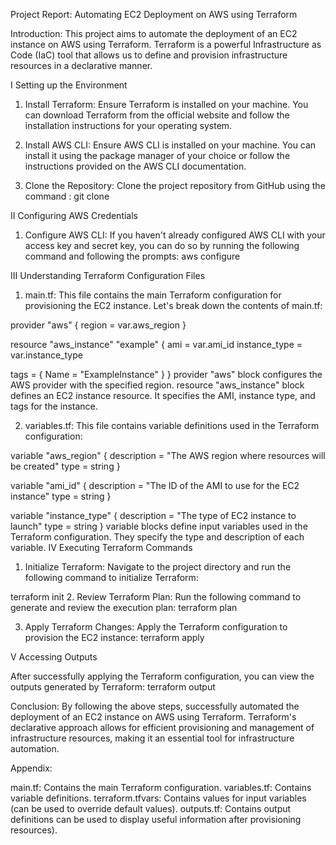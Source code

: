 Project Report: Automating EC2 Deployment on AWS using Terraform

Introduction:
This project aims to automate the deployment of an EC2 instance on AWS using Terraform. Terraform is a powerful Infrastructure as Code (IaC) tool that allows us to define and provision infrastructure resources in a declarative manner.

I  Setting up the Environment

 1. Install Terraform: Ensure Terraform is installed on your machine. You can download Terraform from the official website and follow the installation instructions for your operating system.
 
 2. Install AWS CLI: Ensure AWS CLI is installed on your machine. You can install it using the package manager of your choice or follow the instructions provided on the AWS CLI documentation.

 3. Clone the Repository: Clone the project repository from GitHub using the command :
     git clone

II Configuring AWS Credentials

 1. Configure AWS CLI: If you haven't already configured AWS CLI with your access key and secret key, you can do so by running the following command and following the prompts:
  aws configure

III Understanding Terraform Configuration Files

 1. main.tf: This file contains the main Terraform configuration for provisioning the EC2 instance. Let's break down the contents of main.tf:


 provider "aws" {
  region = var.aws_region
 }

 resource "aws_instance" "example" {
  ami           = var.ami_id
  instance_type = var.instance_type

  tags = {
    Name = "ExampleInstance"
  }
 }
 provider "aws" block configures the AWS provider with the specified region.
 resource "aws_instance" block defines an EC2 instance resource. It specifies the AMI, instance type, and tags for the instance.
  
  2. variables.tf: This file contains variable definitions used in the Terraform configuration:

 variable "aws_region" {
  description = "The AWS region where resources will be created"
  type        = string
 }

 variable "ami_id" {
  description = "The ID of the AMI to use for the EC2 instance"
  type        = string
 }

 variable "instance_type" {
  description = "The type of EC2 instance to launch"
  type        = string
 }
 variable blocks define input variables used in the Terraform configuration. They specify the type and description of each variable.
IV Executing Terraform Commands

 1. Initialize Terraform: Navigate to the project directory and run the following command to initialize Terraform:

terraform init
 2. Review Terraform Plan: Run the following command to generate and review the execution plan:
terraform plan

 3. Apply Terraform Changes: Apply the Terraform configuration to provision the EC2 instance:
terraform apply

V Accessing Outputs

 After successfully applying the Terraform configuration, you can view the outputs generated by Terraform:
terraform output

Conclusion:
By following the above steps,  successfully automated the deployment of an EC2 instance on AWS using Terraform. Terraform's declarative approach allows for efficient provisioning and management of infrastructure resources, making it an essential tool for infrastructure automation.

Appendix:

main.tf: Contains the main Terraform configuration.
variables.tf: Contains variable definitions.
terraform.tfvars: Contains values for input variables (can be used to override default values).
outputs.tf: Contains output definitions  can be used to display useful information after provisioning resources).






